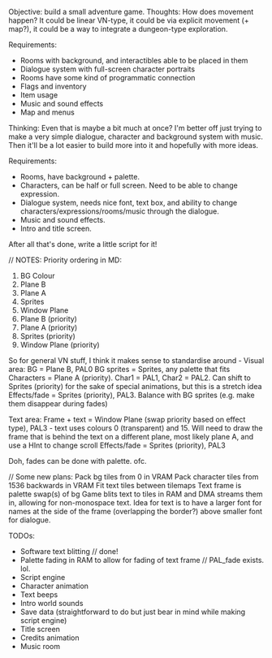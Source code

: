 Objective: build a small adventure game.
Thoughts:
How does movement happen? It could be linear VN-type, it could be via explicit movement (+ map?), it could be a way to integrate a dungeon-type exploration. 

Requirements:
- Rooms with background, and interactibles able to be placed in them
- Dialogue system with full-screen character portraits
- Rooms have some kind of programmatic connection
- Flags and inventory
- Item usage
- Music and sound effects
- Map and menus

Thinking: Even that is maybe a bit much at once? I'm better off just trying to make a very simple dialogue, character and background system with music. Then it'll be a lot easier to build more into it and hopefully with more ideas.

Requirements:
- Rooms, have background + palette.
- Characters, can be half or full screen. Need to be able to change expression.
- Dialogue system, needs nice font, text box, and ability to change characters/expressions/rooms/music through the dialogue.
- Music and sound effects.
- Intro and title screen.

After all that's done, write a little script for it!

// NOTES:
Priority ordering in MD:
1. BG Colour
2. Plane B
3. Plane A
4. Sprites
5. Window Plane
6. Plane B (priority)
7. Plane A (priority)
8. Sprites (priority)
9. Window Plane (priority)

So for general VN stuff, I think it makes sense to standardise around -
Visual area:
BG = Plane B, PAL0
BG sprites = Sprites, any palette that fits
Characters = Plane A (priority). Char1 = PAL1, Char2 = PAL2. Can shift to Sprites (priority) for the sake of special animations, but this is a stretch idea
Effects/fade = Sprites (priority), PAL3. Balance with BG sprites (e.g. make them disappear during fades)

Text area:
Frame + text = Window Plane (swap priority based on effect type), PAL3 - text uses colours 0 (transparent) and 15. Will need to draw the frame that is behind the text on a different plane, most likely plane A, and use a HInt to change scroll
Effects/fade = Sprites (priority), PAL3

Doh, fades can be done with palette. ofc.




// Some new plans:
Pack bg tiles from 0 in VRAM
Pack character tiles from 1536 backwards in VRAM
Fit text tiles between tilemaps
Text frame is palette swap(s) of bg
Game blits text to tiles in RAM and DMA streams them in, allowing for non-monospace text. Idea for text is to have a larger font for names at the side of the frame (overlapping the border?) above smaller font for dialogue.

TODOs:
- Software text blitting // done!
- Palette fading in RAM to allow for fading of text frame // PAL_fade exists. lol.
- Script engine
- Character animation
- Text beeps
- Intro world sounds
- Save data (straightforward to do but just bear in mind while making script engine)
- Title screen
- Credits animation
- Music room
